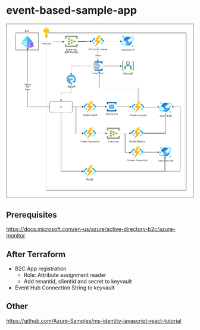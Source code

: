 # event-based-sample-app

![Architecture diagram of this project](EventDrivenSampleApp.png "Architecture diagram of this project")
## Prerequisites
https://docs.microsoft.com/en-us/azure/active-directory-b2c/azure-monitor

## After Terraform
* B2C App registration
  * Role: Attribute assignment reader
  * Add tenantid, clientid and secret to keyvault
* Event Hub Connection String to keyvault

## Other
https://github.com/Azure-Samples/ms-identity-javascript-react-tutorial